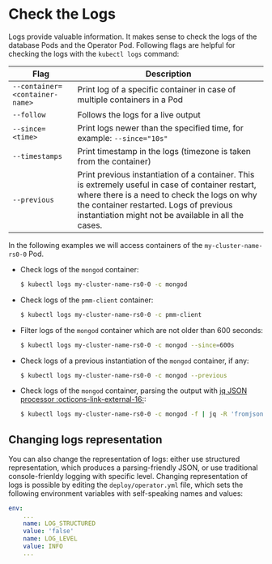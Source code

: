 # Check the Logs

Logs provide valuable information. It makes sense to check the logs of the
database Pods and the Operator Pod. Following flags are helpful for checking the
logs with the `kubectl logs` command:

| Flag                          | Description                                                               |
| ----------------------------- | ------------------------------------------------------------------------- |
| `--container=<container-name>`| Print log of a specific container in case of multiple containers in a Pod |
| `--follow`                    | Follows the logs for a live output                                        |
| `--since=<time>`              | Print logs newer than the specified time, for example: `--since="10s"`    |
| `--timestamps`                | Print timestamp in the logs (timezone is taken from the container)        |
| `--previous`                  | Print previous instantiation of a container. This is extremely useful in case of container restart, where there is a need to check the logs on why the container restarted. Logs of previous instantiation might not be available in all the cases. |

In the following examples we will access containers of the `my-cluster-name-rs0-0` Pod.

* Check logs of the `mongod` container:

    ``` {.bash data-prompt="$" }
    $ kubectl logs my-cluster-name-rs0-0 -c mongod
    ```

* Check logs of the `pmm-client` container:

    ``` {.bash data-prompt="$" }
    $ kubectl logs my-cluster-name-rs0-0 -c pmm-client
    ```

* Filter logs of the `mongod` container which are not older than 600 seconds:

    ``` {.bash data-prompt="$" }
    $ kubectl logs my-cluster-name-rs0-0 -c mongod --since=600s
    ```

* Check logs of a previous instantiation of the `mongod` container, if any:

    ``` {.bash data-prompt="$" }
    $ kubectl logs my-cluster-name-rs0-0 -c mongod --previous
    ```

* Check logs of the `mongod` container, parsing the output with [jq JSON processor  :octicons-link-external-16:](https://stedolan.github.io/jq/):

    ``` {.bash data-prompt="$" }
    $ kubectl logs my-cluster-name-rs0-0 -c mongod -f | jq -R 'fromjson?'
    ```

## Changing logs representation

You can also change the representation of logs: either use structured representation, which produces a parsing-friendly JSON, or use traditional console-frienldy logging with specific level. Changing representation of logs is possible by editing the `deploy/operator.yml` file, which sets the following environment variables with self-speaking names and values:

```yaml
env:
    ...
    name: LOG_STRUCTURED
    value: 'false'
    name: LOG_LEVEL
    value: INFO
    ...
```
